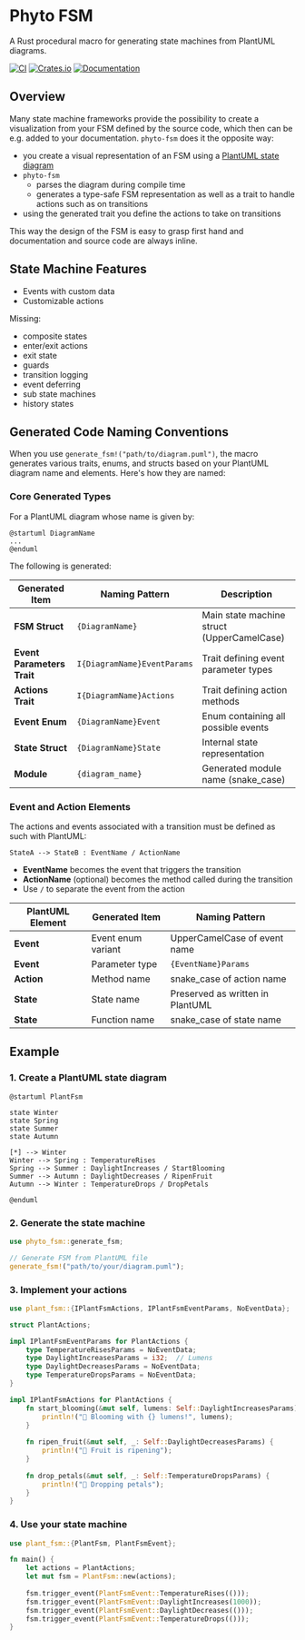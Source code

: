 # Phyto FSM

A Rust procedural macro for generating state machines from PlantUML diagrams.

[![CI](https://github.com/your-username/phyto-sm/actions/workflows/ci.yml/badge.svg)](https://github.com/your-username/phyto-sm/actions/workflows/ci.yml)
[![Crates.io](https://img.shields.io/crates/v/phyto-fsm)](https://crates.io/crates/phyto-fsm)
[![Documentation](https://docs.rs/phyto-fsm/badge.svg)](https://docs.rs/phyto-fsm)

## Overview

Many state machine frameworks provide the possibility to create a visualization from your FSM
defined by the source code, which then can be e.g. added to your documentation.
`phyto-fsm` does it the opposite way:

- you create a visual representation of an FSM using a [PlantUML state diagram](https://plantuml.com/state-diagram)
- `phyto-fsm`
  - parses the diagram during compile time
  - generates a type-safe FSM representation as well as a trait to handle actions such as on transitions
- using the generated trait you define the actions to take on transitions

This way the design of the FSM is easy to grasp first hand and documentation and source code are always inline.

## State Machine Features

- Events with custom data
- Customizable actions

Missing:

- composite states
- enter/exit actions
- exit state
- guards
- transition logging
- event deferring
- sub state machines
- history states

## Generated Code Naming Conventions

When you use `generate_fsm!("path/to/diagram.puml")`, the macro generates various traits, enums, and structs based on your PlantUML diagram name and elements. Here's how they are named:

### Core Generated Types

For a PlantUML diagram whose name is given by:

```
@startuml DiagramName
...
@enduml
```

The following is generated:

| Generated Item | Naming Pattern | Description |
|---------------|----------------|-------------|
| **FSM Struct** | `{DiagramName}` | Main state machine struct (UpperCamelCase) |
| **Event Parameters Trait** | `I{DiagramName}EventParams` | Trait defining event parameter types |
| **Actions Trait** | `I{DiagramName}Actions` | Trait defining action methods |
| **Event Enum** | `{DiagramName}Event` | Enum containing all possible events |
| **State Struct** | `{DiagramName}State` | Internal state representation |
| **Module** | `{diagram_name}` | Generated module name (snake_case) |

### Event and Action Elements

The actions and events associated with a transition must be defined as such with PlantUML:

```
StateA --> StateB : EventName / ActionName
```

- **EventName** becomes the event that triggers the transition
- **ActionName** (optional) becomes the method called during the transition
- Use `/` to separate the event from the action

| PlantUML Element | Generated Item | Naming Pattern |
|-----------------|----------------|----------------|
| **Event** | Event enum variant | UpperCamelCase of event name |
| **Event** | Parameter type | `{EventName}Params` |
| **Action** | Method name | snake_case of action name |
| **State** | State name | Preserved as written in PlantUML |
| **State** | Function name | snake_case of state name |

## Example

### 1. Create a PlantUML state diagram

```puml
@startuml PlantFsm 

state Winter 
state Spring
state Summer
state Autumn

[*] --> Winter
Winter --> Spring : TemperatureRises
Spring --> Summer : DaylightIncreases / StartBlooming
Summer --> Autumn : DaylightDecreases / RipenFruit
Autumn --> Winter : TemperatureDrops / DropPetals 

@enduml
```

### 2. Generate the state machine

```rust
use phyto_fsm::generate_fsm;

// Generate FSM from PlantUML file
generate_fsm!("path/to/your/diagram.puml");
```

### 3. Implement your actions

```rust
use plant_fsm::{IPlantFsmActions, IPlantFsmEventParams, NoEventData};

struct PlantActions;

impl IPlantFsmEventParams for PlantActions {
    type TemperatureRisesParams = NoEventData;
    type DaylightIncreasesParams = i32;  // Lumens
    type DaylightDecreasesParams = NoEventData;
    type TemperatureDropsParams = NoEventData;
}

impl IPlantFsmActions for PlantActions {
    fn start_blooming(&mut self, lumens: Self::DaylightIncreasesParams) {
        println!("🌸 Blooming with {} lumens!", lumens);
    }
    
    fn ripen_fruit(&mut self, _: Self::DaylightDecreasesParams) {
        println!("🍎 Fruit is ripening");
    }
    
    fn drop_petals(&mut self, _: Self::TemperatureDropsParams) {
        println!("🍂 Dropping petals");
    }
}
```

### 4. Use your state machine

```rust
use plant_fsm::{PlantFsm, PlantFsmEvent};

fn main() {
    let actions = PlantActions;
    let mut fsm = PlantFsm::new(actions);
    
    fsm.trigger_event(PlantFsmEvent::TemperatureRises(()));
    fsm.trigger_event(PlantFsmEvent::DaylightIncreases(1000)); 
    fsm.trigger_event(PlantFsmEvent::DaylightDecreases(()));
    fsm.trigger_event(PlantFsmEvent::TemperatureDrops(()));
}
```
